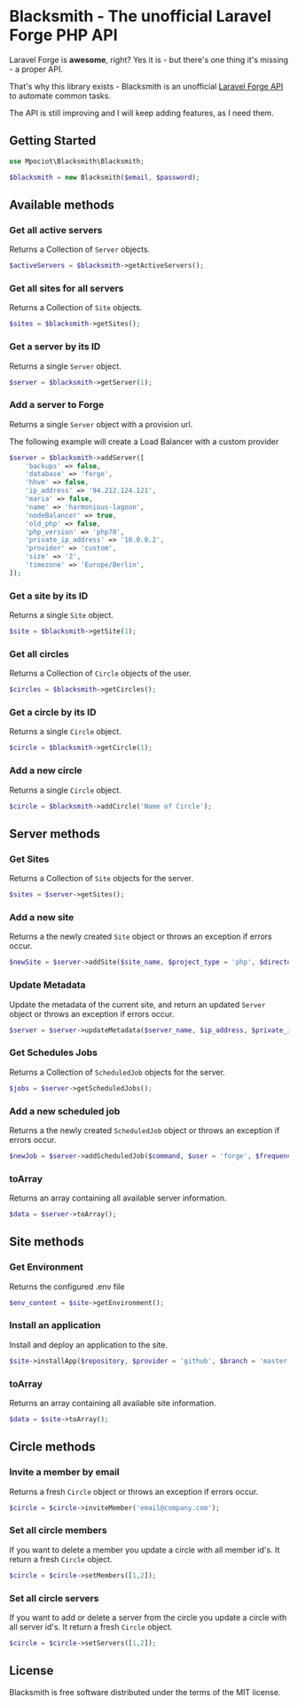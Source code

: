 # Blacksmith - The unofficial Laravel Forge PHP API

Laravel Forge is **awesome**, right? 
Yes it is - but there's one thing it's missing - a proper API.

That's why this library exists - Blacksmith is an unofficial [Laravel Forge API](http://forge.laravel.com) to automate common tasks.

The API is still improving and I will keep adding features, as I need them.

## Getting Started

```php
use Mpociot\Blacksmith\Blacksmith;

$blacksmith = new Blacksmith($email, $password);

```

## Available methods


### Get all active servers

Returns a Collection of `Server` objects.

```php
$activeServers = $blacksmith->getActiveServers();
```

### Get all sites for all servers

Returns a Collection of `Site` objects.

```php
$sites = $blacksmith->getSites();
```

### Get a server by its ID

Returns a single `Server` object.

```php
$server = $blacksmith->getServer(1);
```

### Add a server to Forge

Returns a single `Server` object with a provision url.

The following example will create a Load Balancer with a custom provider
```php
$server = $blacksmith->addServer([
    'backups' => false,
    'database' => 'forge',
    'hhvm' => false,
    'ip_address' => '94.212.124.121',
    'maria' => false,
    'name' => 'harmonious-lagoon',
    'nodeBalancer' => true,
    'old_php' => false,
    'php_version' => 'php70',
    'private_ip_address' => '10.0.0.2',
    'provider' => 'custom',
    'size' => '2',
    'timezone' => 'Europe/Berlin',
]);
```

### Get a site by its ID

Returns a single `Site` object.

```php
$site = $blacksmith->getSite(1);
```

### Get all circles

Returns a Collection of `Circle` objects of the user.

```php
$circles = $blacksmith->getCircles();
```

### Get a circle by its ID

Returns a single `Circle` object.

```php
$circle = $blacksmith->getCircle(1);
```

### Add a new circle

Returns a single `Circle` object.

```php
$circle = $blacksmith->addCircle('Name of Circle');
```

## Server methods

### Get Sites

Returns a Collection of `Site` objects for the server.

```php
$sites = $server->getSites();
```

### Add a new site

Returns a the newly created `Site` object or throws an exception if errors occur.

```php
$newSite = $server->addSite($site_name, $project_type = 'php', $directory = '/public', $wildcards = false);
```

### Update Metadata

Update the metadata of the current site, and return an updated `Server` object or throws an exception if errors occur.

```php
$server = $server->updateMetadata($server_name, $ip_address, $private_ip_address, $size);
```

### Get Schedules Jobs

Returns a Collection of `ScheduledJob` objects for the server.

```php
$jobs = $server->getScheduledJobs();
```

### Add a new scheduled job

Returns a the newly created `ScheduledJob` object or throws an exception if errors occur.

```php
$newJob = $server->addScheduledJob($command, $user = 'forge', $frequency = 'minutely');
```

### toArray

Returns an array containing all available server information.

```php
$data = $server->toArray();
```


## Site methods

### Get Environment

Returns the configured .env file

```php
$env_content = $site->getEnvironment();
```

### Install an application

Install and deploy an application to the site.

```php
$site->installApp($repository, $provider = 'github', $branch = 'master', $composer = true, $migrate = false);
```

### toArray

Returns an array containing all available site information.

```php
$data = $site->toArray();
```

## Circle methods

### Invite a member by email

Returns a fresh `Circle` object or throws an exception if errors occur.

```php
$circle = $circle->inviteMember('email@company.com');
```

### Set all circle members

If you want to delete a member you update a circle with all member id's.
It return a fresh `Circle` object.

```php
$circle = $circle->setMembers([1,2]);
```

### Set all circle servers

If you want to add or delete a server from the circle you update a circle with all server id's.
It return a fresh `Circle` object.

```php
$circle = $circle->setServers([1,2]);
```

## License

Blacksmith is free software distributed under the terms of the MIT license.
